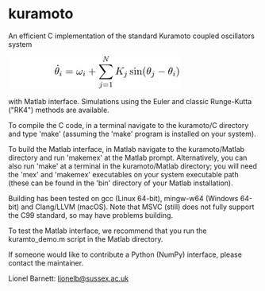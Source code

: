 # kuramoto
An efficient C implementation of the standard Kuramoto coupled oscillators system

<img src="formula.png">

with Matlab interface. Simulations using the Euler and classic Runge-Kutta ("RK4") methods are available.

To compile the C code, in a terminal navigate to the kuramoto/C directory and type 'make' (assuming the 'make' program is installed on your system).

To build the Matlab interface, in Matlab navigate to the kuramoto/Matlab directory and run 'makemex' at the Matlab prompt. Alternatively, you can also run 'make' at a terminal in the kuramoto/Matlab directory; you will need the 'mex' and 'makemex' executables on your system executable path (these can be found in the 'bin' directory of your Matlab installation).

Building has been tested on gcc (Linux 64-bit), mingw-w64 (Windows 64-bit) and Clang/LLVM (macOS). Note that MSVC (still) does not fully support the C99 standard, so may have problems building.

To test the Matlab interface, we recommend that you run the kuramto_demo.m script in the Matlab directory.

If someone would like to contribute a Python (NumPy) interface, please contact the maintainer.

Lionel Barnett: lionelb@sussex.ac.uk
